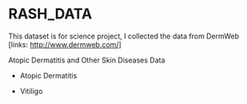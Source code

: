 # RASH_DATA
This dataset is for science project, I collected the data from DermWeb [links: http://www.dermweb.com/]


Atopic Dermatitis and Other Skin Diseases Data
* Atopic Dermatitis

* Vitiligo
